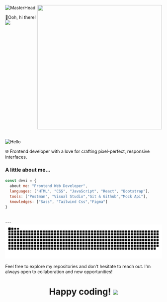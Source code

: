 ![MasterHead](https://user-images.githubusercontent.com/74038190/241765440-80728820-e06b-4f96-9c9e-9df46f0cc0a5.gif)
<img align='right' src="https://user-images.githubusercontent.com/74038190/216656977-ef584e23-480a-4d1c-8c3f-7d045910ddc9.gif" width="400" height="400">

💫Ooh, hi there! <img src="https://github.com/TheDudeThatCode/TheDudeThatCode/blob/master/Assets/Hi.gif" width="40">
<img src="https://user-images.githubusercontent.com/74038190/212284115-f47cd8ff-2ffb-4b04-b5bf-4d1c14c0247f.gif" width="400" height="2">

![Hello](https://readme-typing-svg.demolab.com?font=Fira+Code&pause=1000&width=435&lines=Hello%2C+i'm+OORKALADEVI)
<p>🌐 Frontend developer with a love for crafting pixel-perfect, responsive interfaces. </p>

### A little about me...  

```javascript
const devi = {
  about me: "Frontend Web Developer",
  languages: ["HTML", "CSS", "JavaScript", "React", "Bootstrap"],
  tools: ["Postman", "Visual Studio","Git & Github","Mock Api"],
  knowledges: ["Sass", "Tailwind Css","Figma"]
}
```
<img src="https://user-images.githubusercontent.com/74038190/212284100-561aa473-3905-4a80-b561-0d28506553ee.gif" width="1000" height="10">
---
<picture>
  <source
    media="(prefers-color-scheme: dark)"
    srcset="https://raw.githubusercontent.com/platane/snk/output/github-contribution-grid-snake-dark.svg"
  />
  <source
    media="(prefers-color-scheme: light)"
    srcset="https://raw.githubusercontent.com/platane/snk/output/github-contribution-grid-snake.svg"
  />
  <img
    alt="github contribution grid snake animation"
    src="https://raw.githubusercontent.com/platane/snk/output/github-contribution-grid-snake.svg"
  />
</picture>
<p>Feel free to explore my repositories and don't hesitate to reach out. I'm always open to collaboration and new opportunities!</p>

<h1 align="center">Happy coding! <img src="https://user-images.githubusercontent.com/74038190/213844263-a8897a51-32f4-4b3b-b5c2-e1528b89f6f3.png" width="40"></h1>
